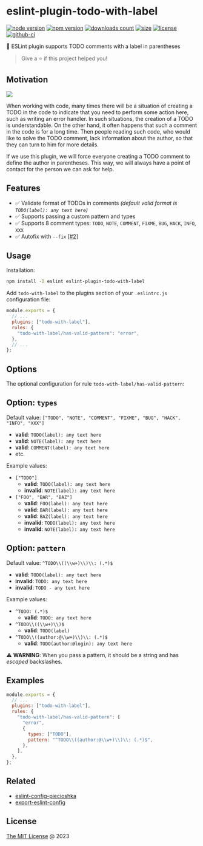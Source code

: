 # eslint-plugin-todo-with-label

[![node version](https://img.shields.io/node/v/eslint-plugin-todo-with-label.svg)](https://www.npmjs.com/package/eslint-plugin-todo-with-label)
[![npm version](https://badge.fury.io/js/eslint-plugin-todo-with-label.svg)](https://badge.fury.io/js/eslint-plugin-todo-with-label)
[![downloads count](https://img.shields.io/npm/dt/eslint-plugin-todo-with-label.svg)](https://www.npmjs.com/package/eslint-plugin-todo-with-label)
[![size](https://packagephobia.com/badge?p=eslint-plugin-todo-with-label)](https://packagephobia.com/result?p=eslint-plugin-todo-with-label)
[![license](https://img.shields.io/npm/l/eslint-plugin-todo-with-label.svg)](https://piecioshka.mit-license.org)
[![github-ci](https://github.com/piecioshka/eslint-plugin-todo-with-label/actions/workflows/testing.yml/badge.svg)](https://github.com/piecioshka/eslint-plugin-todo-with-label/actions/workflows/testing.yml)

🔨 ESLint plugin supports TODO comments with a label in parentheses

> Give a ⭐️ if this project helped you!

## Motivation

![](assets/screenshot.png)

When working with code, many times there will be a situation of creating a TODO
in the code to indicate that you need to perform some action here, such as writing an error handler.
In such situations, the creation of a TODO is understandable. On the other hand,
it often happens that such a comment in the code is for a long time.
Then people reading such code, who would like to solve the TODO comment,
lack information about the author, so that they can turn to him for more details.

If we use this plugin, we will force everyone creating a TODO comment to define the author in parentheses.
This way, we will always have a point of contact for the person we can ask for help.

## Features

- ✅ Validate format of TODOs in comments _(default valid format is `TODO(label): any text here`)_
- ✅ Supports passing a custom pattern and types
- ✅ Supports 8 comment types: `TODO`, `NOTE`, `COMMENT`, `FIXME`, `BUG`, `HACK`, `INFO`, `XXX`
- ✅ Autofix with `--fix` [[#2](https://github.com/piecioshka/eslint-plugin-todo-with-label/pull/2)]

## Usage

Installation:

```bash
npm install -D eslint eslint-plugin-todo-with-label
```

Add `todo-with-label` to the plugins section of your `.eslintrc.js` configuration file:

```javascript
module.exports = {
  // ...
  plugins: ["todo-with-label"],
  rules: {
    "todo-with-label/has-valid-pattern": "error",
  },
  // ...
};
```

## Options

The optional configuration for rule `todo-with-label/has-valid-pattern`:

## Option: `types`

Default value: `["TODO", "NOTE", "COMMENT", "FIXME", "BUG", "HACK", "INFO", "XXX"]`

  - **valid**: `TODO(label): any text here`
  - **valid**: `NOTE(label): any text here`
  - **valid**: `COMMENT(label): any text here`
  - etc.

Example values:

- `["TODO"]`
  - **valid**: `TODO(label): any text here`
  - **invalid**: `NOTE(label): any text here`
- `["FOO", "BAR", "BAZ"]`
  - **valid**: `FOO(label): any text here`
  - **valid**: `BAR(label): any text here`
  - **valid**: `BAZ(label): any text here`
  - **invalid**: `TODO(label): any text here`
  - **invalid**: `NOTE(label): any text here`

## Option: `pattern`

Default value: `^TODO\\((\\w+)\\)\\: (.*)$`

- **valid**: `TODO(label): any text here`
- **invalid**: `TODO: any text here`
- **invalid**: `TODO - any text here`

Example values:

- `^TODO: (.*)$`
  - **valid**: `TODO: any text here`
- `^TODO\\((\\w+)\\)$`
  - **valid**: `TODO(label)`
- `^TODO\\((author:@\\w+)\\)\\: (.*)$`
  - **valid**: `TODO(author:@login): any text here`

⚠️ **WARNING**: When you pass a pattern, it should be a string and has _escaped_ backslashes.

## Examples

```js
module.exports = {
  // ...
  plugins: ["todo-with-label"],
  rules: {
    "todo-with-label/has-valid-pattern": [
      "error",
      {
        types: ["TODO"],
        pattern: "^TODO\\((author:@\\w+)\\)\\: (.*)$",
      },
    ],
  },
};
```

## Related

- [eslint-config-piecioshka](https://github.com/piecioshka/eslint-config-piecioshka)
- [export-eslint-config](https://github.com/piecioshka/export-eslint-config)

## License

[The MIT License](https://piecioshka.mit-license.org) @ 2023
